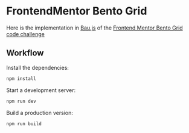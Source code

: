 # FrontendMentor Bento Grid

Here is the implementation in [Bau.js](https://github.com/grucloud/bau) of the [Frontend Mentor Bento Grid code challenge](https://www.frontendmentor.io/challenges/bento-grid-RMydElrlOj)

## Workflow

Install the dependencies:

```sh
npm install
```

Start a development server:

```sh
npm run dev
```

Build a production version:

```sh
npm run build
```
